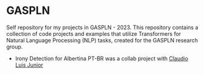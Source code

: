 # GASPLN
Self repository for my projects in GASPLN - 2023.
This repository contains a collection of code projects and examples that utilize Transformers for Natural Language Processing (NLP) tasks, created for the GASPLN research group. 

* Irony Detection for Albertina PT-BR was a collab project with [Claudio Luis Junior](https://github.com/CloudioJ)
